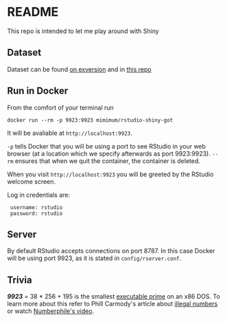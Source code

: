 README
=========

This repo is intended to let me play around with Shiny

Dataset
---------

Dataset can be found [on exversion] and in [this repo]

Run in Docker
-------------

From the comfort of your terminal run
```
docker run --rm -p 9923:9923 mimimum/rstudio-shiny-got
```
It will be avaliable at `http://localhost:9923`.

`-p` tells Docker that you will be using a port to see RStudio in your web browser (at a location which we specify afterwards as port 9923:9923).
`--rm` ensures that when we quit the container, the container is deleted.

When you visit `http://localhost:9923` you will be greeted by the RStudio welcome screen.

Log in credentials are:

```
 username: rstudio
 password: rstudio
```

Server
--------------

By default RStudio accepts connections on port 8787. In this case Docker will be using port 9923, as it is stated in `config/rserver.conf`.

Trivia
------
***9923*** = 38 * 256 + 195 is the smallest [executable prime] on an x86 DOS. To learn more about this refer to Phill Carmody's article about [illegal numbers]
or watch [Numberphile's video].


[on exversion]: https://www.exversion.com/data/view/YVCREKZP14Y2XXC
[this repo]: https://github.com/chrisalbon/war_of_the_five_kings_dataset/
[executable prime]: http://primes.utm.edu/glossary/page.php?sort=ExecutablePrime
[Illegal numbers]: http://fatphil.org/maths/illegal.html
[Numberphile's video]: https://www.youtube.com/watch?v=wo19Y4tw0l8
